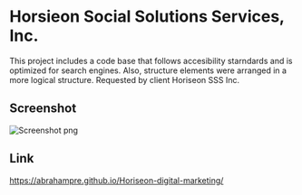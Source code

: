 # Horsieon Social Solutions Services, Inc.

This project includes a code base that follows accesibility starndards and is optimized for search engines. 
Also, structure elements were arranged in a more logical structure.
Requested by client Horiseon SSS Inc.


## Screenshot

![Screenshot png](https://user-images.githubusercontent.com/84687714/124365892-d10fe780-dc10-11eb-8ed4-470ad42ba182.png)


## Link 

 https://abrahampre.github.io/Horiseon-digital-marketing/